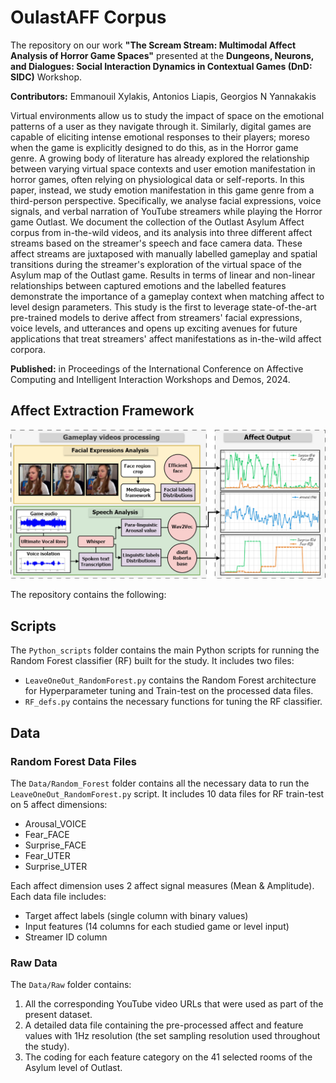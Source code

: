 # OulastAFF Corpus

The repository on our work **"The Scream Stream: Multimodal Affect Analysis of Horror Game Spaces"** presented at the **Dungeons, Neurons, and Dialogues: Social Interaction Dynamics in Contextual Games (DnD: SIDC)** Workshop.  

**Contributors:** Emmanouil Xylakis, Antonios Liapis, Georgios N Yannakakis 

Virtual environments allow us to study the impact of space on the emotional patterns of a user as they navigate through it. Similarly, digital games are capable of eliciting intense emotional responses to their players; moreso when the game is explicitly designed to do this, as in 
the Horror game genre. A growing body of literature has already explored the relationship between varying virtual space contexts and user emotion manifestation in horror games, often relying on physiological data or self-reports. In this paper, instead, we study emotion manifestation in this 
game genre from a third-person perspective. Specifically, we analyse facial expressions, voice signals, and verbal narration of YouTube streamers while playing the Horror game Outlast. We document the collection of the Outlast Asylum Affect corpus from in-the-wild videos, and its analysis into three different affect streams based on the streamer's speech and face camera data. These affect streams are juxtaposed with manually labelled gameplay and spatial transitions during the streamer's exploration of the virtual space of the Asylum map of the Outlast game. Results in terms of linear and non-linear relationships between captured emotions and the labelled features demonstrate the importance of a gameplay context when matching affect to level design parameters. This study is the first to leverage state-of-the-art pre-trained models to derive affect from streamers' facial expressions, voice levels, and utterances and opens up exciting avenues for future applications that treat streamers' affect manifestations as in-the-wild affect corpora.

**Published:** in Proceedings of the International Conference on Affective Computing and Intelligent Interaction Workshops and Demos, 2024. 

## Affect Extraction Framework 

![Processing Framework](Images/Affect_extraction_framework.png)

The repository contains the following:

## Scripts
The `Python_scripts` folder contains the main Python scripts for running the Random Forest classifier (RF) built for the study. It includes two files:
- `LeaveOneOut_RandomForest.py` contains the Random Forest architecture for Hyperparameter tuning and Train-test on the processed data files.
- `RF_defs.py` contains the necessary functions for tuning the RF classifier.

## Data
### Random Forest Data Files
The `Data/Random_Forest` folder contains all the necessary data to run the `LeaveOneOut_RandomForest.py` script. It includes 10 data files for RF 
train-test on 5 affect dimensions:
- Arousal_VOICE
- Fear_FACE
- Surprise_FACE
- Fear_UTER
- Surprise_UTER

Each affect dimension uses 2 affect signal measures (Mean & Amplitude). Each data file includes:
- Target affect labels (single column with binary values)
- Input features (14 columns for each studied game or level input)
- Streamer ID column

### Raw Data
The `Data/Raw` folder contains:
1. All the corresponding YouTube video URLs that were used as part of the present dataset.
2. A detailed data file containing the pre-processed affect and feature values with 1Hz resolution (the set sampling resolution used throughout the study).
3. The coding for each feature category on the 41 selected rooms of the Asylum level of Outlast.
